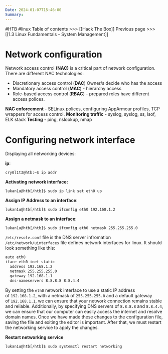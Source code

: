 ```yaml
---
Date: 2024-01-07T15:46:00
Summary:
---
```

#HTB #linux 
Table of contents >>> [[Hack The Box]]
Previous page >>> [[1.3 Linux Fundamentals - System Management]]

# Network configuration
Network access control **(NAC)** is a critical part of network configuration. There are different NAC technologies:
- Discretionary access control (**DAC**) Owner/s decide who has the access
- Mandatory access control (**MAC**) - hierarchy access
- Role-based access control (**RBAC**) - prepared roles have different access polices.

**NAC enforcement** - SELinux polices, configuring AppArmour profiles, TCP wrappers for access control.
**Monitoring traffic** - syslog, syslog, ss, lsof, ELK stack
**Testing** - ping, nslookup, nmap

# Configuring network interface

Displaying all networking devices:

**ip**:
```shell-session
cry0l1t3@htb:~$ ip addr
```

**Activating network interface:**
```shell-session
lukan1u@htb[/htb]$ sudo ip link set eth0 up
```

**Assign IP Address to an interface**:
```shell-session
lukan1u@htb[/htb]$ sudo ifconfig eth0 192.168.1.2
```

**Assign a netmask to an interface**:
```shell-session
lukan1u@htb[/htb]$ sudo ifconfig eth0 netmask 255.255.255.0
```

`/etc/resolv.conf` file is the DNS server infromation
`/etc/network/uinterfaces` file defines network interfaces for linux. It should look something like this:
```txt
auto eth0
iface eth0 inet static
  address 192.168.1.2
  netmask 255.255.255.0
  gateway 192.168.1.1
  dns-nameservers 8.8.8.8 8.8.4.4
```

By setting the `eth0` network interface to use a static IP address of `192.168.1.2`, with a netmask of `255.255.255.0` and a default gateway of `192.168.1.1`, we can ensure that your network connection remains stable and reliable. Additionally, by specifying DNS servers of `8.8.8.8` and `8.8.4.4`, we can ensure that our computer can easily access the internet and resolve domain names. Once we have made these changes to the configuration file, saving the file and exiting the editor is important. After that, we must restart the networking service to apply the changes.

**Restart networking service**
```shell-session
lukan1u@htb[/htb]$ sudo systemctl restart networking
```
